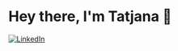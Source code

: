 <h1 align="left"> Hey there, I'm Tatjana 👋 </h1>

<p align="left">
   <a href="www.linkedin.com/in/tatjana-pronina-21a436111"><img alt="LinkedIn" src=""https://img.shields.io/badge/-tatjanapronina-black?style=flat-square&logo=Linkedin&logoColor=white&link=https://www.linkedin.com/in/tatjana-pronina-21a436111"></a>

<h3 align="left">  </h3>


<!--
**TatjanaPro/TatjanaPro** is a ✨ _special_ ✨ repository because its `README.md` (this file) appears on your GitHub profile.

Here are some ideas to get you started:

- 🔭 I’m currently working on ...
- 🌱 I’m currently learning ...
- 👯 I’m looking to collaborate on ...
- 🤔 I’m looking for help with ...
- 💬 Ask me about ...
- 📫 How to reach me: ...
- 😄 Pronouns: ...
- ⚡ Fun fact: ...
-->
